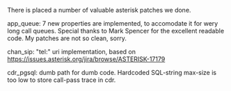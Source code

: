 There is placed a number of valuable asterisk patches we done.

app_queue: 7 new properties are implemented, to accomodate it for wery long call queues.
  Special thanks to Mark Spencer for the excellent readable code.
My patches are not so clean, sorry.

chan_sip: "tel:" uri implementation, based on https://issues.asterisk.org/jira/browse/ASTERISK-17179

cdr_pgsql: dumb path for dumb code. Hardcoded SQL-string max-size is too low to store call-pass trace in cdr.
